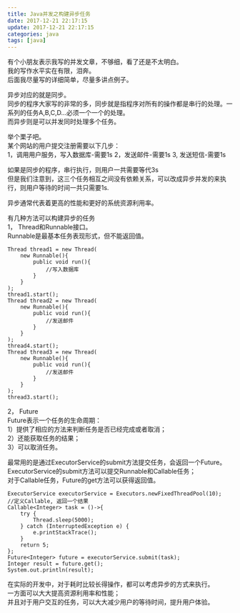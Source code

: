 ```yaml
---
title: Java并发之构建异步任务
date: 2017-12-21 22:17:15
update: 2017-12-21 22:17:15
categories: java
tags: [java]
---
```


有个小朋友表示我写的并发文章，不够细，看了还是不太明白。  
我的写作水平实在有限，泪奔。  
后面我尽量写的详细简单，尽量多讲点例子。  

异步对应的就是同步。  
同步的程序大家写的非常的多，同步就是指程序对所有的操作都是串行的处理。一系列的任务A,B,C,D...必须一个一个的处理。  
而异步则是可以并发同时处理多个任务。  

举个栗子吧。  
某个网站的用户提交注册需要以下几步：  
1，调用用户服务，写入数据库-需要1s
2，发送邮件-需要1s
3, 发送短信-需要1s

如果是同步的程序，串行执行，则用户一共需要等代3s  
但是我们注意到，这三个任务相互之间没有依赖关系，可以改成异步并发的来执行，则用户等待的时间一共只需要1s.  

异步通常代表着更高的性能和更好的系统资源利用率。  

有几种方法可以构建异步的任务  
1， Thread和Runnable接口。  
Runnable是最基本任务表现形式，但不能返回值。 

```
Thread thread1 = new Thread(
    new Runnable(){
        public void run(){
            //写入数据库
        }
    }
);
thread1.start();
Thread thread2 = new Thread(
    new Runnable(){
        public void run(){
            //发送邮件
        }
    }
);
thread4.start();
Thread thread3 = new Thread(
    new Runnable(){
        public void run(){
            //发送邮件
        }
    }
);
thread3.start();
```


2， Future  
Future表示一个任务的生命周期：  
1）提供了相应的方法来判断任务是否已经完成或者取消；  
2）还能获取任务的结果；  
3）可以取消任务。  
 
最常用的是通过ExecutorService的submit方法提交任务，会返回一个Future。  
ExecutorService的submit方法可以提交Runnable和Callable任务；  
对于Callable任务，Future的get方法可以获得返回值。  

```
ExecutorService executorService = Executors.newFixedThreadPool(10);
//定义Callable, 返回一个结果
Callable<Integer> task = ()->{
    try {
        Thread.sleep(5000);
    } catch (InterruptedException e) {
        e.printStackTrace();
    }
    return 5;
};
Future<Integer> future = executorService.submit(task);
Integer result = future.get();
System.out.println(result);
```

在实际的开发中，对于耗时比较长得操作，都可以考虑异步的方式来执行。  
一方面可以大大提高资源利用率和性能；  
并且对于用户交互的任务，可以大大减少用户的等待时间，提升用户体验。  

